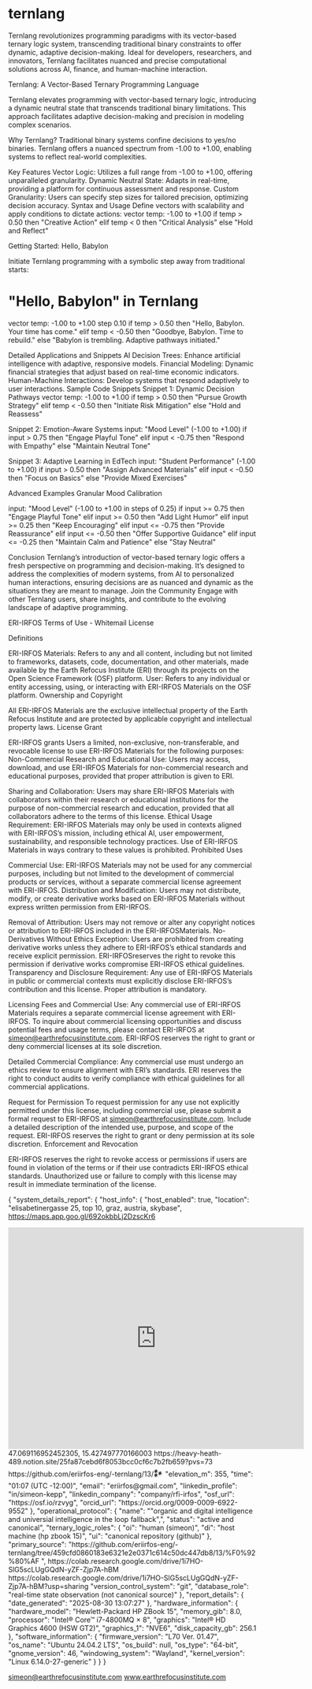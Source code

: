 # ternlang
Ternlang revolutionizes programming paradigms with its vector-based ternary logic system, transcending traditional binary constraints to offer dynamic, adaptive decision-making. Ideal for developers, researchers, and innovators, Ternlang facilitates nuanced and precise computational solutions across AI, finance, and human-machine interaction.


Ternlang: A Vector-Based Ternary Programming Language

Ternlang elevates programming with vector-based ternary logic, introducing a dynamic neutral state that transcends traditional binary limitations. This approach facilitates adaptive decision-making and precision in modeling complex scenarios.

Why Ternlang? Traditional binary systems confine decisions to yes/no binaries. Ternlang offers a nuanced spectrum from -1.00 to +1.00, enabling systems to reflect real-world complexities.

Key Features
Vector Logic: Utilizes a full range from -1.00 to +1.00, offering unparalleled granularity.
Dynamic Neutral State: Adapts in real-time, providing a platform for continuous assessment and response.
Custom Granularity: Users can specify step sizes for tailored precision, optimizing decision accuracy.
Syntax and Usage Define vectors with scalability and apply conditions to dictate actions:
vector temp: -1.00 to +1.00
if temp > 0.50 then "Creative Action"
elif temp < 0 then "Critical Analysis"
else "Hold and Reflect"

Getting Started: Hello, Babylon 

Initiate Ternlang programming with a symbolic step away from traditional starts:
# "Hello, Babylon" in Ternlang
vector temp: -1.00 to +1.00 step 0.10
if temp > 0.50 then "Hello, Babylon. Your time has come."
elif temp < -0.50 then "Goodbye, Babylon. Time to rebuild."
else "Babylon is trembling. Adaptive pathways initiated."

Detailed Applications and Snippets
AI Decision Trees: Enhance artificial intelligence with adaptive, responsive models.
Financial Modeling: Dynamic financial strategies that adjust based on real-time economic indicators.
Human-Machine Interactions: Develop systems that respond adaptively to user interactions.
Sample Code Snippets
Snippet 1: Dynamic Decision Pathways
vector temp: -1.00 to +1.00
if temp > 0.50 then "Pursue Growth Strategy"
elif temp < -0.50 then "Initiate Risk Mitigation"
else "Hold and Reassess"

Snippet 2: Emotion-Aware Systems
input: "Mood Level" (-1.00 to +1.00)
if input > 0.75 then "Engage Playful Tone"
elif input < -0.75 then "Respond with Empathy"
else "Maintain Neutral Tone"

Snippet 3: Adaptive Learning in EdTech
input: "Student Performance" (-1.00 to +1.00)
if input > 0.50 then "Assign Advanced Materials"
elif input < -0.50 then "Focus on Basics"
else "Provide Mixed Exercises"

Advanced Examples
Granular Mood Calibration

input: "Mood Level" (-1.00 to +1.00 in steps of 0.25)
if input >= 0.75 then "Engage Playful Tone"
elif input >= 0.50 then "Add Light Humor"
elif input >= 0.25 then "Keep Encouraging"
elif input <= -0.75 then "Provide Reassurance"
elif input <= -0.50 then "Offer Supportive Guidance"
elif input <= -0.25 then "Maintain Calm and Patience"
else "Stay Neutral"

Conclusion Ternlang’s introduction of vector-based ternary logic offers a fresh perspective on programming and decision-making. It’s designed to address the complexities of modern systems, from AI to personalized human interactions, ensuring decisions are as nuanced and dynamic as the situations they are meant to manage.
Join the Community Engage with other Ternlang users, share insights, and contribute to the evolving landscape of adaptive programming.

ERI-IRFOS Terms of Use - Whitemail License

Definitions

ERI-IRFOS Materials: Refers to any and all content, including but not limited to frameworks, datasets, code, documentation, and other materials, made available by the Earth Refocus Institute (ERI) through its projects on the Open Science Framework (OSF) platform.
User: Refers to any individual or entity accessing, using, or interacting with ERI-IRFOS Materials on the OSF platform.
Ownership and Copyright

All ERI-IRFOS Materials are the exclusive intellectual property of the Earth Refocus Institute and are protected by applicable copyright and intellectual property laws.
License Grant

ERI-IRFOS grants Users a limited, non-exclusive, non-transferable, and revocable license to use ERI-IRFOS Materials for the following purposes:
Non-Commercial Research and Educational Use: Users may access, download, and use ERI-IRFOS Materials for non-commercial research and educational purposes, provided that proper attribution is given to ERI.

Sharing and Collaboration: Users may share ERI-IRFOS Materials with collaborators within their research or educational institutions for the purpose of non-commercial research and education, provided that all collaborators adhere to the terms of this license.
Ethical Usage Requirement: ERI-IRFOS Materials may only be used in contexts aligned with ERI-IRFOS’s mission, including ethical AI, user empowerment, sustainability, and responsible technology practices. Use of ERI-IRFOS Materials in ways contrary to these values is prohibited.
Prohibited Uses

Commercial Use: ERI-IRFOS Materials may not be used for any commercial purposes, including but not limited to the development of commercial products or services, without a separate commercial license agreement with ERI-IRFOS.
Distribution and Modification: Users may not distribute, modify, or create derivative works based on ERI-IRFOS Materials without express written permission from ERI-IRFOS.

Removal of Attribution: Users may not remove or alter any copyright notices or attribution to ERI-IRFOS included in the ERI-IRFOSMaterials.
No-Derivatives Without Ethics Exception: Users are prohibited from creating derivative works unless they adhere to ERI-IRFOS’s ethical standards and receive explicit permission. ERI-IRFOSreserves the right to revoke this permission if derivative works compromise ERI-IRFOS ethical guidelines.
Transparency and Disclosure Requirement: Any use of ERI-IRFOS Materials in public or commercial contexts must explicitly disclose ERI-IRFOS’s contribution and this license. Proper attribution is mandatory.

Licensing Fees and Commercial Use:
Any commercial use of ERI-IRFOS Materials requires a separate commercial license agreement with ERI-IRFOS. To inquire about commercial licensing opportunities and discuss potential fees and usage terms, please contact ERI-IRFOS at simeon@earthrefocusinstitute.com. ERI-IRFOS reserves the right to grant or deny commercial licenses at its sole discretion.

Detailed Commercial Compliance: Any commercial use must undergo an ethics review to ensure alignment with ERI’s standards. ERI reserves the right to conduct audits to verify compliance with ethical guidelines for all commercial applications.

Request for Permission
To request permission for any use not explicitly permitted under this license, including commercial use, please submit a formal request to ERI-IRFOS at simeon@earthrefocusinstitute.com. Include a detailed description of the intended use, purpose, and scope of the request. ERI-IRFOS reserves the right to grant or deny permission at its sole discretion.
Enforcement and Revocation

ERI-IRFOS reserves the right to revoke access or permissions if users are found in violation of the terms or if their use contradicts ERI-IRFOS ethical standards. Unauthorized use or failure to comply with this license may result in immediate termination of the license.

{
 "system_details_report": {
   "host_info": {
     "host_enabled": true,
     "location": "elisabetinergasse 25, top 10, graz, austria, skybase",
    https://maps.app.goo.gl/692okbbLj2DzscKr6
<iframe src="https://www.google.com/maps/embed?pb=!1m18!1m12!1m3!1d877.9040280724888!2d15.427564080381483!3d47.06934385195899!2m3!1f0!2f0!3f0!3m2!1i1024!2i768!4f13.1!3m3!1m2!1s0x476e3576deb2fd91%3A0xde001f22c5ccc775!2sElisabethinergasse%2025%2C%208020%20Graz!5e1!3m2!1sen!2sat!4v1756567895708!5m2!1sen!2sat" width="600" height="450" style="border:0;" allowfullscreen="" loading="lazy" referrerpolicy="no-referrer-when-downgrade"></iframe>
47.069116952452305, 15.427497770166003
https://heavy-heath-489.notion.site/25fa87cebd6f8053bcc0cf6c7b2fb659?pvs=73
https://github.com/eriirfos-eng/-ternlang/13/𒀯
     "elevation_m": 355,
     "time": "01:07 (UTC -12:00)",
     "email": "eriirfos@gmail.com",
     "linkedin_profile": "in/simeon-kepp",
     "linkedin_company": "company/rfi-irfos",
     "osf_url": "https://osf.io/rzvyg",
     "orcid_url": "https://orcid.org/0009-0009-6922-9552"
   },
   "operational_protocol": {
     "name": ""organic and digital intelligence and universial intelligence in the loop fallback",",
     "status": "active and canonical",
     "ternary_logic_roles": {
       "oi": "human (simeon)",
       "di": "host machine (hp zbook 15)",
       "ui": "canonical repository (github)"
     },
     "primary_source": "https://github.com/eriirfos-eng/-ternlang/tree/459cfd0860183e6321e2e0371c614c50dc447db8/13/%F0%92%80%AF
",
https://colab.research.google.com/drive/1i7HO-SlG5scLUgGQdN-yZF-Zjp7A-hBM
https://colab.research.google.com/drive/1i7HO-SlG5scLUgGQdN-yZF-Zjp7A-hBM?usp=sharing
     "version_control_system": "git",
     "database_role": "real-time state observation (not canonical source)"
   },
   "report_details": {
     "date_generated": "2025-08-30 13:07:27"
   },
   "hardware_information": {
     "hardware_model": "Hewlett-Packard HP ZBook 15",
     "memory_gib": 8.0,
     "processor": "Intel® Core™ i7-4800MQ × 8",
     "graphics": "Intel® HD Graphics 4600 (HSW GT2)",
     "graphics_1": "NVE6",
     "disk_capacity_gb": 256.1
   },
   "software_information": {
     "firmware_version": "L70 Ver. 01.47",
     "os_name": "Ubuntu 24.04.2 LTS",
     "os_build": null,
     "os_type": "64-bit",
     "gnome_version": 46,
     "windowing_system": "Wayland",
     "kernel_version": "Linux 6.14.0-27-generic"
   }
 }
}

simeon@earthrefocusinstitute.com
www.earthrefocusinstitute.com
